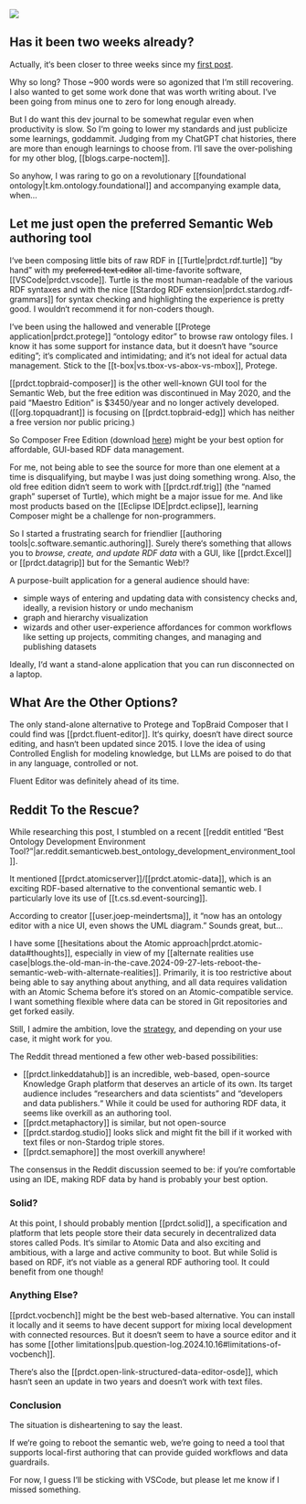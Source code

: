 
![](/assets/images/2024-10-08-10-10-13.png)

## Has it been two weeks already?

Actually, it‘s been closer to three weeks since my [first post](https://theoldmaninthecave.substack.com/p/lets-reboot-the-semantic-web-with-alternate-realities).

Why so long? Those ~900 words were so agonized that I‘m still recovering. I also wanted to get some work done that was worth writing about. I‘ve been going from minus one to zero for long enough already.

But I do want this dev journal to be somewhat regular even when productivity is slow. So I‘m going to lower my standards and just publicize some learnings, goddammit. Judging from my ChatGPT chat histories, there are more than enough learnings to choose from. I‘ll save the over-polishing for my other blog, [[blogs.carpe-noctem]].

So anyhow, I was raring to go on a revolutionary [[foundational ontology|t.km.ontology.foundational]] and accompanying example data, when...

## Let me just open the preferred Semantic Web authoring tool

I‘ve been composing little bits of raw RDF in [[Turtle|prdct.rdf.turtle]] “by hand” with my ~~preferred text editor~~ all-time-favorite software, [[VSCode|prdct.vscode]]. Turtle is the most human-readable of the various RDF syntaxes and with the nice [[Stardog RDF extension|prdct.stardog.rdf-grammars]] for syntax checking and highlighting the experience is pretty good. I wouldn‘t recommend it for non-coders though.

I‘ve been using the hallowed and venerable [[Protege application|prdct.protege]] “ontology editor” to browse raw ontology files. I know it has some support for instance data, but it doesn‘t have “source editing”; it‘s complicated and intimidating; and it‘s not ideal for actual data management. Stick to the [[t-box|vs.tbox-vs-abox-vs-mbox]], Protege.

[[prdct.topbraid-composer]] is the other well-known GUI tool for the Semantic Web, but the free edition was discontinued in May 2020, and the paid “Maestro Edition” is $3450/year and no longer actively developed. ([[org.topquadrant]] is focusing on [[prdct.topbraid-edg]] which has neither a free version nor public pricing.) 

So Composer Free Edition (download [here](https://archive.topquadrant.com/topbraid-composer-install/)) might be your best option for affordable, GUI-based RDF data management.

For me, not being able to see the source for more than one element at a time is disqualifying, but maybe I was just doing something wrong. Also, the old free edition didn‘t seem to work with [[prdct.rdf.trig]] (the “named graph” superset of Turtle), which might be a major issue for me. And like most products based on the [[Eclipse IDE|prdct.eclipse]], learning Composer might be a challenge for non-programmers.

So I started a frustrating search for friendlier [[authoring tools|c.software.semantic.authoring]]. Surely there‘s something that allows you to *browse, create, and update RDF data* with a GUI, like [[prdct.Excel]] or [[prdct.datagrip]] but for the Semantic Web!? 

A purpose-built application for a general audience should have:
  - simple ways of entering and updating data with consistency checks and, ideally, a revision history or undo mechanism
  - graph and hierarchy visualization
  - wizards and other user-experience affordances for common workflows like setting up projects, commiting changes, and managing and publishing datasets

Ideally, I‘d want a stand-alone application that you can run disconnected on a laptop. 


## What Are the Other Options?

The only stand-alone alternative to Protege and TopBraid Composer that I could find was [[prdct.fluent-editor]]. It‘s quirky, doesn‘t have direct source editing, and hasn‘t been updated since 2015. I love the idea of using Controlled English for modeling knowledge, but LLMs are poised to do that in any language, controlled or not. 

Fluent Editor was definitely ahead of its time.

## Reddit To the Rescue?

While researching this post, I stumbled on a recent [[reddit entitled “Best Ontology Development Environment Tool?”|ar.reddit.semanticweb.best_ontology_development_environment_tool]]. 

It mentioned [[prdct.atomicserver]]/[[prdct.atomic-data]], which is an exciting RDF-based alternative to the conventional semantic web. I particularly love its use of [[t.cs.sd.event-sourcing]].

According to creator [[user.joep-meindertsma]], it “now has an ontology editor with a nice UI, even shows the UML diagram.” Sounds great, but...

I have some [[hesitations about the Atomic approach|prdct.atomic-data#thoughts]], especially in view of my [[alternate realities use case|blogs.the-old-man-in-the-cave.2024-09-27-lets-reboot-the-semantic-web-with-alternate-realities]]. Primarily, it is too restrictive about being able to say anything about anything, and all data requires validation with an Atomic Schema before it‘s stored on an Atomic-compatible service. I want something flexible where data can be stored in Git repositories and get forked easily.

Still, I admire the ambition, love the [strategy](https://docs.atomicdata.dev/roadmap), and depending on your use case, it might work for you.

The Reddit thread mentioned a few other web-based possibilities:

- [[prdct.linkeddatahub]] is an incredible, web-based, open-source Knowledge Graph platform that deserves an article of its own. Its target audience includes “researchers and data scientists” and “developers and data publishers.“ While it could be used for authoring RDF data, it seems like overkill as an authoring tool.
- [[prdct.metaphactory]] is similar, but not open-source
- [[prdct.stardog.studio]] looks slick and might fit the bill if it worked with text files or non-Stardog triple stores.
- [[prdct.semaphore]] the most overkill anywhere!

The consensus in the Reddit discussion seemed to be: if you‘re comfortable using an IDE, making RDF data by hand is probably your best option.

### Solid?

At this point, I should probably mention [[prdct.solid]], a specification and platform that lets people store their data securely in decentralized data stores called Pods. It‘s similar to Atomic Data and also exciting and ambitious, with a large and active community to boot. But while Solid is based on RDF, it‘s not viable as a general RDF authoring tool. It could benefit from one though!

### Anything Else?

[[prdct.vocbench]] might be the best web-based alternative. You can install it locally and it seems to have decent support for mixing local development with connected resources. But it doesn‘t seem to have a source editor and it has some [[other limitations|pub.question-log.2024.10.16#limitations-of-vocbench]].

There‘s also the [[prdct.open-link-structured-data-editor-osde]], which hasn‘t seen an update in two years and doesn‘t work with text files. 

### Conclusion

The situation is disheartening to say the least.

If we‘re going to reboot the semantic web, we‘re going to need a tool that supports local-first authoring that can provide guided workflows and data guardrails.

For now, I guess I‘ll be sticking with VSCode, but please let me know if I missed something.